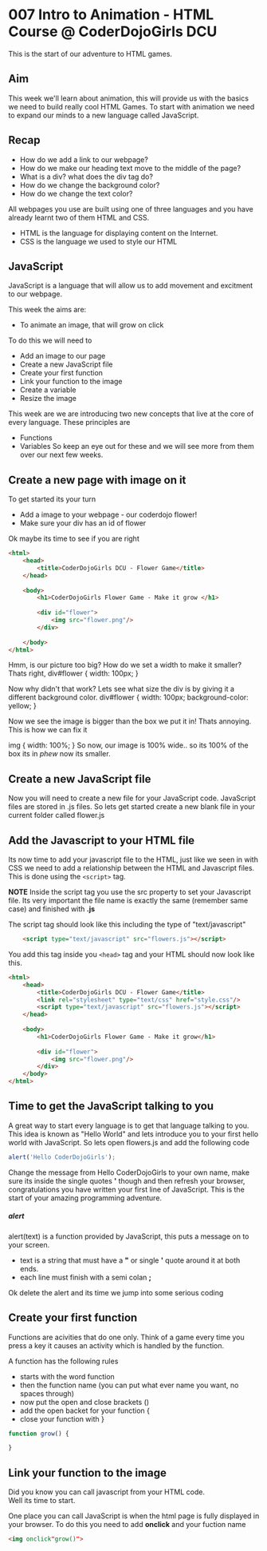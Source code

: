 007 Intro to Animation - HTML Course @ CoderDojoGirls DCU
===================================

This is the start of our adventure
to HTML games.

Aim
---------
This week we'll learn about animation, this will provide us with the basics
we need to build really cool HTML Games.  To start with animation we 
need to expand our minds to a new language called JavaScript.

Recap
-----
- How do we add a link to our webpage?
- How do we make our heading text move to the middle of the page?
- What is a div? what does the div tag do?
- How do we change the background color?
- How do we change the text color?

All webpages you use are built using one of three languages and you have already
learnt two of them HTML and CSS. 
* HTML is the language for displaying content on the Internet.
* CSS is the language we used to style our HTML


JavaScript
-----
JavaScript is a language that will allow us to add movement and excitment
to our webpage.

This week the aims are:
* To animate an image, that will grow on click

To do this we will need to
* Add an image to our page
* Create a new JavaScript file
* Create your first function
* Link your function to the image
* Create a variable
* Resize the image

This week are we are introducing two new concepts that live at the core
of every language.  These principles are
* Functions
* Variables
So keep an eye out for these and we will see more from them over our next
few weeks.

Create a new page with image on it
----
To get started its your turn
* Add a image to your webpage - our coderdojo flower!
* Make sure your div has an id of flower

Ok maybe its time to see if you are right
````html
<html>
	<head>
		<title>CoderDojoGirls DCU - Flower Game</title>
	</head>
	
	<body>
		<h1>CoderDojoGirls Flower Game - Make it grow </h1>
		
		<div id="flower">
			<img src="flower.png"/>
		</div>
	
	</body>
</html>
````


Hmm, is our picture too big?  How do we set a width to make it smaller?
Thats right, 
div#flower {
	width: 100px;
}

Now why didn't that work? Lets see what size the div is by giving it a different background color.
div#flower {
	width: 100px;
	background-color: yellow;
}

Now we see the image is bigger than the box we put it in! Thats annoying. This is how we can fix it

img {
	width: 100%;
}
So now, our image is 100% wide.. so its 100% of the box its in *phew* now its smaller.

Create a new JavaScript file
----
Now you will need to create a new file for your JavaScript code.  JavaScript
files are stored in .js files.  So lets get started create a new blank file in your
current folder called flower.js

Add the Javascript to your HTML file
-----

Its now time to add your javascript file to the HTML, just like we seen in with CSS
we need to add a relationship between the HTML and Javascript files.  This is done
using the ````<script>```` tag.  

__NOTE__
Inside the script tag you use the src property to set your Javascript file. Its very important
the file name is exactly the same (remember same case) and finished with __.js__

The script tag should look like this including the type of "text/javascript"
````html
	<script type="text/javascript" src="flowers.js"></script>
````

You add this tag inside you ````<head>```` tag and your HTML should now look like this.

````html
<html>
	<head>
		<title>CoderDojoGirls DCU - Flower Game</title>
		<link rel="stylesheet" type="text/css" href="style.css"/>
		<script type="text/javascript" src="flowers.js"></script>
	</head>
	
	<body>
		<h1>CoderDojoGirls Flower Game - Make it grow</h1>
		
		<div id="flower">
			<img src="flower.png"/>
		</div>
	</body>
</html>
````

Time to get the JavaScript talking to you
----
A great way to start every language is to get that language talking to you.  This idea is known as "Hello World" and 
lets introduce you to your first hello world with JavaScript.  So lets open flowers.js and add the following code


````javascript
alert('Hello CoderDojoGirls');
````
Change the message from Hello CoderDojoGirls to your own name, make sure its inside the single quotes __'__ though and then
refresh your browser, congratulations you have written your first line of JavaScript.  This is the start
of your amazing programming adventure.

##### alert
alert(text) is a function provided by JavaScript, this puts a message on to your screen.  
* text is a string that must have a __"__ or single __'__ quote around it at both ends.
* each line must finish with a semi colan __;__

Ok delete the alert and its time we jump into some serious coding

Create your first function
----
Functions are acivities that do one only.  Think of a game every time you press a key
it causes an activity which is handled by the function.

A function has the following rules
* starts with the word function
* then the function name (you can put what ever name you want, no spaces through)
* now put the open and close brackets ()
* add the open backet for your function {
* close your function with }

````javascript
function grow() {

}
````

Link your function to the image
-----
Did you know you can call javascript from your HTML code.  
Well its time to start.

One place you can call JavaScript is when the html page is fully displayed in your browser.
To do this you need to add __onclick__ and your fuction name

````html
<img onclick"grow()">
````



